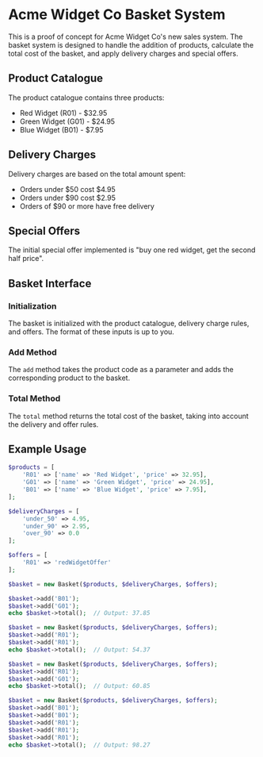 # Acme Widget Co Basket System

This is a proof of concept for Acme Widget Co's new sales system. The basket system is designed to handle the addition of products, calculate the total cost of the basket, and apply delivery charges and special offers.

## Product Catalogue

The product catalogue contains three products:
- Red Widget (R01) - $32.95
- Green Widget (G01) - $24.95
- Blue Widget (B01) - $7.95

## Delivery Charges

Delivery charges are based on the total amount spent:
- Orders under $50 cost $4.95
- Orders under $90 cost $2.95
- Orders of $90 or more have free delivery

## Special Offers

The initial special offer implemented is "buy one red widget, get the second half price".

## Basket Interface

### Initialization

The basket is initialized with the product catalogue, delivery charge rules, and offers. The format of these inputs is up to you.

### Add Method

The `add` method takes the product code as a parameter and adds the corresponding product to the basket.

### Total Method

The `total` method returns the total cost of the basket, taking into account the delivery and offer rules.

## Example Usage

```php
$products = [
    'R01' => ['name' => 'Red Widget', 'price' => 32.95],
    'G01' => ['name' => 'Green Widget', 'price' => 24.95],
    'B01' => ['name' => 'Blue Widget', 'price' => 7.95],
];

$deliveryCharges = [
    'under_50' => 4.95,
    'under_90' => 2.95,
    'over_90' => 0.0
];

$offers = [
    'R01' => 'redWidgetOffer'
];

$basket = new Basket($products, $deliveryCharges, $offers);

$basket->add('B01');
$basket->add('G01');
echo $basket->total();  // Output: 37.85

$basket = new Basket($products, $deliveryCharges, $offers);
$basket->add('R01');
$basket->add('R01');
echo $basket->total();  // Output: 54.37

$basket = new Basket($products, $deliveryCharges, $offers);
$basket->add('R01');
$basket->add('G01');
echo $basket->total();  // Output: 60.85

$basket = new Basket($products, $deliveryCharges, $offers);
$basket->add('B01');
$basket->add('B01');
$basket->add('R01');
$basket->add('R01');
$basket->add('R01');
echo $basket->total();  // Output: 98.27

